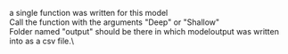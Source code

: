 a single function was written for this model \
Call the function with the arguments "Deep" or "Shallow"\
Folder named "output" should be there in which modeloutput was written into as a csv file.\
